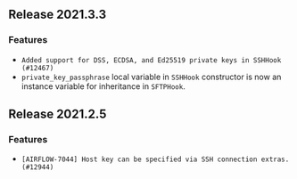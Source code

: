 <!--
 Licensed to the Apache Software Foundation (ASF) under one
 or more contributor license agreements.  See the NOTICE file
 distributed with this work for additional information
 regarding copyright ownership.  The ASF licenses this file
 to you under the Apache License, Version 2.0 (the
 "License"); you may not use this file except in compliance
 with the License.  You may obtain a copy of the License at

   http://www.apache.org/licenses/LICENSE-2.0

 Unless required by applicable law or agreed to in writing,
 software distributed under the License is distributed on an
 "AS IS" BASIS, WITHOUT WARRANTIES OR CONDITIONS OF ANY
 KIND, either express or implied.  See the License for the
 specific language governing permissions and limitations
 under the License.
 -->

## Release 2021.3.3

### Features

 * `Added support for DSS, ECDSA, and Ed25519 private keys in SSHHook (#12467)`
 * `private_key_passphrase` local variable in `SSHHook` constructor is now an instance variable for inheritance in
`SFTPHook`.

## Release 2021.2.5

### Features

  * `[AIRFLOW-7044] Host key can be specified via SSH connection extras. (#12944)`
